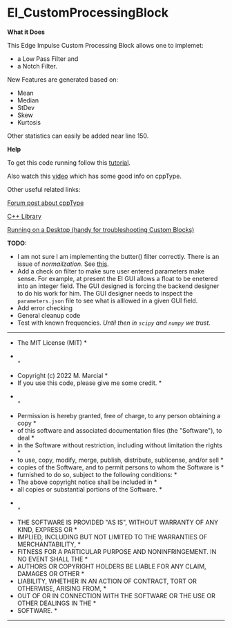 # EI_CustomProcessingBlock

**What it Does**

This Edge Impulse Custom Processing Block allows one to implemet:
* a Low Pass Filter and
* a Notch Filter.

New Features are generated based on:
* Mean
* Median
* StDev
* Skew
* Kurtosis

Other statistics can easily be added near line 150.

**Help**

To get this code running follow this [tutorial](https://docs.edgeimpulse.com/docs/edge-impulse-studio/processing-blocks/custom-blocks).

Also watch this [video](https://www.youtube.com/watch?v=7vr4D_zlQTE) which has some good info on cppType.

Other useful related links:

[Forum post about cppType](https://forum.edgeimpulse.com/t/doubt-about-the-custom-preprocessing-block/4805)

[C++ Library](https://docs.edgeimpulse.com/docs/deployment/running-your-impulse-locally)

[Running on a Desktop (handy for troubleshooting Custom Blocks)](https://docs.edgeimpulse.com/docs/deployment/running-your-impulse-locally/running-your-impulse-locally)

**TODO:**

* I am not sure I am implementing the butter() filter correctly. There is an issue of *normailzation*. See [this](https://docs.scipy.org/doc/scipy/reference/generated/scipy.signal.butter.html).
* Add a check on filter to make sure user entered parameters make sense. For example, at present the EI GUI allows a float to be enetered into an integer field. The GUI designed is forcing the backend designer to do his work for him. The GUI designer needs to inspect the `parameters.json` file to see what is alllowed in a given GUI field.
* Add error checking
* General cleanup code
* Test with known frequencies. *Until then in `scipy` and `numpy` we trust.*

************************************************************************************
* The MIT License (MIT)                                                            *
*                                                                                  *
* Copyright (c) 2022 M. Marcial                                                    *
* If you use this code, please give me some credit.                                *
*                                                                                  *
* Permission is hereby granted, free of charge, to any person obtaining a copy     *
* of this software and associated documentation files (the "Software"), to deal    *
* in the Software without restriction, including without limitation the rights     *
* to use, copy, modify, merge, publish, distribute, sublicense, and/or sell        *
* copies of the Software, and to permit persons to whom the Software is            *
* furnished to do so, subject to the following conditions:                         *
* The above copyright notice shall be included in                                  *    
* all copies or substantial portions of the Software.                              *
*                                                                                  *
* THE SOFTWARE IS PROVIDED "AS IS", WITHOUT WARRANTY OF ANY KIND, EXPRESS OR       *
* IMPLIED, INCLUDING BUT NOT LIMITED TO THE WARRANTIES OF MERCHANTABILITY,         *
* FITNESS FOR A PARTICULAR PURPOSE AND NONINFRINGEMENT. IN NO EVENT SHALL THE      *
* AUTHORS OR COPYRIGHT HOLDERS BE LIABLE FOR ANY CLAIM, DAMAGES OR OTHER           *
* LIABILITY, WHETHER IN AN ACTION OF CONTRACT, TORT OR OTHERWISE, ARISING FROM,    *
* OUT OF OR IN CONNECTION WITH THE SOFTWARE OR THE USE OR OTHER DEALINGS IN THE    *
* SOFTWARE.                                                                        *
************************************************************************************
